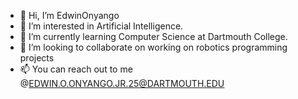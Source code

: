 - 👋 Hi, I’m EdwinOnyango
- 👀 I’m interested in Artificial Intelligence.
- 🌱 I’m currently learning Computer Science at Dartmouth College.
- 💞️ I’m looking to collaborate on working on robotics programming projects
- 📫 You can reach out to me @EDWIN.O.ONYANGO.JR.25@DARTMOUTH.EDU

<!---
Onyangoe21/Onyangoe21 is a ✨ special ✨ repository because its `README.md` (this file) appears on your GitHub profile.
You can click the Preview link to take a look at your changes.
--->
